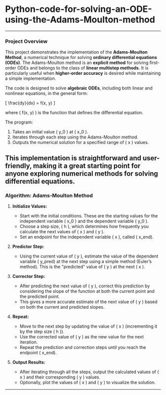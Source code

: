 # Python-code-for-solving-an-ODE-using-the-Adams-Moulton-method
---

### Project Overview

This project demonstrates the implementation of the **Adams-Moulton Method**, a numerical technique for solving **ordinary differential equations (ODEs)**. The Adams-Moulton method is an **explicit method** for solving first-order ODEs and belongs to the class of **linear multistep methods**. It is particularly useful when **higher-order accuracy** is desired while maintaining a simple implementation.

The code is designed to solve **algebraic ODEs**, including both linear and nonlinear equations, in the general form:

\[
\frac{dy}{dx} = f(x, y)
\]

where \( f(x, y) \) is the function that defines the differential equation. 

The program:
1. Takes an initial value \( y_0 \) at \( x_0 \).
2. Iterates through each step using the Adams-Moulton method.
3. Outputs the numerical solution for a specified range of \( x \) values.

This implementation is straightforward and user-friendly, making it a great starting point for anyone exploring numerical methods for solving differential equations.
---

### Algorithm: Adams-Moulton Method 

1. **Initialize Values:**
   - Start with the initial conditions. These are the starting values for the independent variable \( x_0 \) and the dependent variable \( y_0 \).
   - Choose a step size, \( h \), which determines how frequently you calculate the next values of \( x \) and \( y \).
   - Set an endpoint for the independent variable \( x \), called \( x_end\).

2. **Predictor Step:**
   - Using the current value of \( y \), estimate the value of the dependent variable \( y_pred\) at the next step using a simple method (Euler’s method). This is the "predicted" value of \( y \) at the next \( x \).

3. **Corrector Step:**
   - After predicting the next value of \( y \), correct this prediction by considering the slope of the function at both the current point and the predicted point.
   - This gives a more accurate estimate of the next value of \( y \) based on both the current and predicted slopes.

4. **Repeat:**
   - Move to the next step by updating the value of \( x \) (incrementing it by the step size \( h \)).
   - Use the corrected value of \( y \) as the new value for the next iteration.
   - Repeat the prediction and correction steps until you reach the endpoint \( x_end\).

5. **Output Results:**
   - After iterating through all the steps, output the calculated values of \( x \) and their corresponding \( y \) values.
   - Optionally, plot the values of \( x \) and \( y \) to visualize the solution.

---
